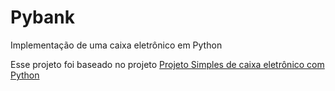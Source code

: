 # Pybank
Implementação de uma caixa eletrônico em Python

Esse projeto foi baseado no projeto [Projeto Simples de caixa eletrônico com Python](https://github.com/giovannamascarenhas/Projeto-simples-de-Caixa-Eletr-nico-com-Python)


